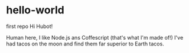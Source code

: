 # hello-world
first repo
Hi Hubot!

Human here, I like Node.js ans Coffescript (that's what I'm made of!)
I've had tacos on the moon and find them far superior to Earth tacos.
